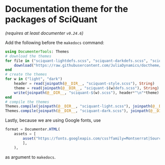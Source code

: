 # Documentation theme for the packages of SciQuant

*(requires at least documenter `v0.24.6`)*

Add the following before the `makedocs` command:

```julia
using DocumenterTools: Themes
# download the themes
for file in ("sciquant-lightdefs.scss", "sciquant-darkdefs.scss", "sciquant-style.scss")
    download("https://raw.githubusercontent.com/JuliaDynamics/doctheme/master/$file", joinpath(@__DIR__, file))
end
# create the themes
for w in ("light", "dark")
    header = read(joinpath(@__DIR__, "sciquant-style.scss"), String)
    theme = read(joinpath(@__DIR__, "sciquant-$(w)defs.scss"), String)
    write(joinpath(@__DIR__, "sciquant-$(w).scss"), header*"\n"*theme)
end
# compile the themes
Themes.compile(joinpath(@__DIR__, "sciquant-light.scss"), joinpath(@__DIR__, "src/assets/themes/documenter-light.css"))
Themes.compile(joinpath(@__DIR__, "sciquant-dark.scss"), joinpath(@__DIR__, "src/assets/themes/documenter-dark.css"))
```

Lastly, because we are using Google fonts, use
```julia
format = Documenter.HTML(
    assets = [
        asset("https://fonts.googleapis.com/css?family=Montserrat|Source+Code+Pro&display=swap", class=:css),
        ],
    ),
```
as argument to `makedocs`.
